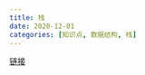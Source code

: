 ```yaml
---
title: 栈
date: 2020-12-01
categories: [知识点, 数据结构, 栈]
---
```


[链接](https://www.cnblogs.com/jaxu/p/11264017.html)

